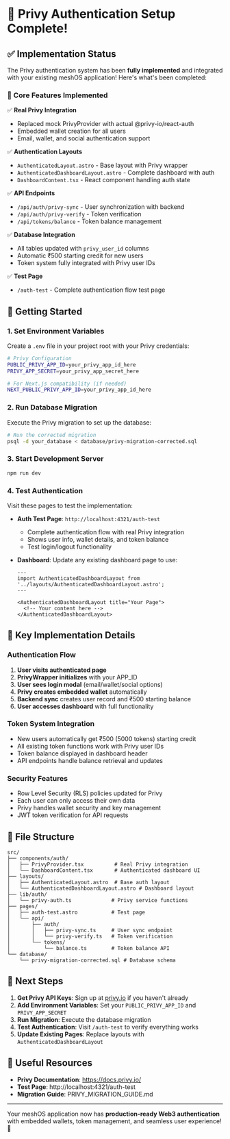 # 🔐 Privy Authentication Setup Complete!

## ✅ Implementation Status

The Privy authentication system has been **fully implemented** and integrated with your existing meshOS application! Here's what's been completed:

### 🎯 Core Features Implemented

✅ **Real Privy Integration**
- Replaced mock PrivyProvider with actual @privy-io/react-auth
- Embedded wallet creation for all users
- Email, wallet, and social authentication support

✅ **Authentication Layouts**
- `AuthenticatedLayout.astro` - Base layout with Privy wrapper
- `AuthenticatedDashboardLayout.astro` - Complete dashboard with auth
- `DashboardContent.tsx` - React component handling auth state

✅ **API Endpoints**
- `/api/auth/privy-sync` - User synchronization with backend
- `/api/auth/privy-verify` - Token verification
- `/api/tokens/balance` - Token balance management

✅ **Database Integration**
- All tables updated with `privy_user_id` columns
- Automatic ₹500 starting credit for new users
- Token system fully integrated with Privy user IDs

✅ **Test Page**
- `/auth-test` - Complete authentication flow test page

## 🚀 Getting Started

### 1. Set Environment Variables

Create a `.env` file in your project root with your Privy credentials:

```bash
# Privy Configuration
PUBLIC_PRIVY_APP_ID=your_privy_app_id_here
PRIVY_APP_SECRET=your_privy_app_secret_here

# For Next.js compatibility (if needed)
NEXT_PUBLIC_PRIVY_APP_ID=your_privy_app_id_here
```

### 2. Run Database Migration

Execute the Privy migration to set up the database:

```bash
# Run the corrected migration
psql -d your_database < database/privy-migration-corrected.sql
```

### 3. Start Development Server

```bash
npm run dev
```

### 4. Test Authentication

Visit these pages to test the implementation:

- **Auth Test Page**: `http://localhost:4321/auth-test`
  - Complete authentication flow with real Privy integration
  - Shows user info, wallet details, and token balance
  - Test login/logout functionality

- **Dashboard**: Update any existing dashboard page to use:
  ```astro
  ---
  import AuthenticatedDashboardLayout from '../layouts/AuthenticatedDashboardLayout.astro';
  ---
  
  <AuthenticatedDashboardLayout title="Your Page">
    <!-- Your content here -->
  </AuthenticatedDashboardLayout>
  ```

## 🔧 Key Implementation Details

### Authentication Flow

1. **User visits authenticated page**
2. **PrivyWrapper initializes** with your APP_ID
3. **User sees login modal** (email/wallet/social options)
4. **Privy creates embedded wallet** automatically
5. **Backend sync** creates user record and ₹500 starting balance
6. **User accesses dashboard** with full functionality

### Token System Integration

- New users automatically get ₹500 (5000 tokens) starting credit
- All existing token functions work with Privy user IDs
- Token balance displayed in dashboard header
- API endpoints handle balance retrieval and updates

### Security Features

- Row Level Security (RLS) policies updated for Privy
- Each user can only access their own data
- Privy handles wallet security and key management
- JWT token verification for API requests

## 📁 File Structure

```
src/
├── components/auth/
│   ├── PrivyProvider.tsx          # Real Privy integration
│   └── DashboardContent.tsx       # Authenticated dashboard UI
├── layouts/
│   ├── AuthenticatedLayout.astro  # Base auth layout
│   └── AuthenticatedDashboardLayout.astro # Dashboard layout
├── lib/auth/
│   └── privy-auth.ts             # Privy service functions
├── pages/
│   ├── auth-test.astro           # Test page
│   └── api/
│       ├── auth/
│       │   ├── privy-sync.ts     # User sync endpoint
│       │   └── privy-verify.ts   # Token verification
│       └── tokens/
│           └── balance.ts        # Token balance API
└── database/
    └── privy-migration-corrected.sql # Database schema
```

## 🎉 Next Steps

1. **Get Privy API Keys**: Sign up at [privy.io](https://privy.io) if you haven't already
2. **Add Environment Variables**: Set your `PUBLIC_PRIVY_APP_ID` and `PRIVY_APP_SECRET`
3. **Run Migration**: Execute the database migration
4. **Test Authentication**: Visit `/auth-test` to verify everything works
5. **Update Existing Pages**: Replace layouts with `AuthenticatedDashboardLayout`

## 🔗 Useful Resources

- **Privy Documentation**: https://docs.privy.io/
- **Test Page**: http://localhost:4321/auth-test
- **Migration Guide**: PRIVY_MIGRATION_GUIDE.md

---

Your meshOS application now has **production-ready Web3 authentication** with embedded wallets, token management, and seamless user experience! 🚀
